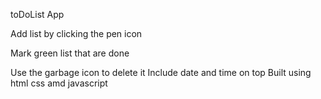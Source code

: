toDoList App 

Add list by clicking the pen icon

Mark green list that are done

Use the garbage icon to delete it
Include date and time on top
Built using html css amd javascript
